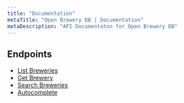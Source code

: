 ```yaml
---
title: "Documentation"
metaTitle: "Open Brewery DB | Documentation"
metaDescription: "API Documentaton for Open Brewery DB"
---
```


## Endpoints

- [List Breweries](/documentation/01-listbreweries)
- [Get Brewery](/documentation/02-getbrewery)
- [Search Breweries](/documentation/03-search)
- [Autocomplete](/documentation/04-autocomplete)
